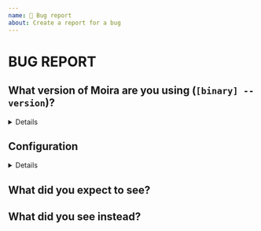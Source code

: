 ```yaml
---
name: 🐞 Bug report
about: Create a report for a bug
---
```


# BUG REPORT

## What version of Moira are you using (`[binary] --version`)?

<!-- Please fill version for each binary -->

<details><pre>

$ api --version

$ checker --version

$ cli --version

$ filter --version

$ notifier --version

</pre></details>

## Configuration

<!-- Please fill configuration files as much as possible. This will help us to find the problem. -->

<details>

`api.yaml`

```yaml

```

`checker.yaml`

```yaml

```

`cli.yaml`

```yaml

```

`filter.yaml`

```yaml

```

`notifier.yaml`

```yaml

```

</details>

## What did you expect to see?

## What did you see instead?
